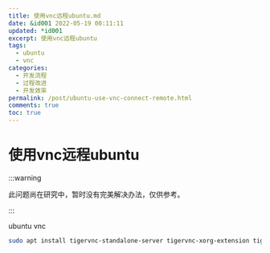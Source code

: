 ```yaml
---
title: 使用vnc远程ubuntu.md
date: &id001 2022-05-19 00:11:11
updated: *id001
excerpt: 使用vnc远程ubuntu
tags:
  - ubuntu
  - vnc
categories:
  - 开发流程
  - 过程改进
  - 开发效率
permalink: /post/ubuntu-use-vnc-connect-remote.html
comments: true
toc: true
---
```

# 使用vnc远程ubuntu

:::warning

此问题尚在研究中，暂时没有完美解决办法，仅供参考。

:::

ubuntu vnc

```bash
sudo apt install tigervnc-standalone-server tigervnc-xorg-extension tigervnc-viewer -y
```